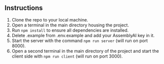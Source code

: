 ## Instructions

1. Clone the repo to your local machine.
2. Open a terminal in the main directory housing the project.
3. Run `npm install` to ensure all dependencies are installed.
4. Delete .example from .env.example and add your AssemblyAI key in it.
5. Start the server with the command `npm run server` (will run on port 8000).
7. Open a second terminal in the main directory of the project and start the client side with `npm run client` (will run on port 3000).
